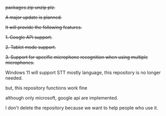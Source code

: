 ~~packages.zip unzip plz.~~

~~A major update is planned.~~

~~It will provide the following features.~~

~~1. Google APi support.~~

~~2. Tablet mode support.~~

~~3. Support for specific microphone recognition when using multiple microphones.~~

Windows 11 will support STT mostly language, this repository is no longer needed.

but, this repository functions work fine

although only microsoft, google api are implemented.

I don't delete the repository because we want to help people who use it.
